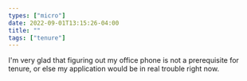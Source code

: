 ```yaml
---
types: ["micro"]
date: 2022-09-01T13:15:26-04:00
title: ""
tags: ["tenure"]
---
```

I'm very glad that figuring out my office phone is not a prerequisite for tenure, or else my application would be in real trouble right now.
